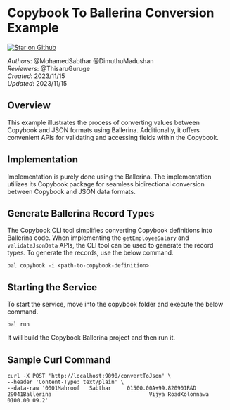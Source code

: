 # Copybook To Ballerina Conversion Example

[![Star on Github](https://img.shields.io/badge/-Star%20on%20Github-blue?style=social&logo=github)](https://github.com/ballerina-platform/module-ballerinax-copybook)

_Authors_: @MohamedSabthar @DimuthuMadushan \
_Reviewers_: @ThisaruGuruge \
_Created_: 2023/11/15 \
_Updated_: 2023/11/15

## Overview

This example illustrates the process of converting values between Copybook and JSON formats using Ballerina. Additionally, it offers convenient APIs for validating and accessing fields within the Copybook.

## Implementation

Implementation is purely done using the Ballerina. The implementation utilizes its Copybook package for seamless bidirectional conversion between Copybook and JSON data formats.

## Generate Ballerina Record Types
The Copybook CLI tool simplifies converting Copybook definitions into Ballerina code. When implementing the `getEmployeeSalary` and `validateJsonData` APIs, the CLI tool can be used to generate the record types. To generate the records, use the below command.

```shell
bal copybook -i <path-to-copybook-definition>
```

## Starting the Service

To start the service, move into the copybook folder and execute the below command.

```shell
bal run
```

It will build the Copybook Ballerina project and then run it.

## Sample Curl Command

```shell
curl -X POST 'http://localhost:9090/convertToJson' \
--header 'Content-Type: text/plain' \
--data-raw '0001Mahroof   Sabthar     01500.00A+99.820901R&D       29041Ballerina                               Vijya RoadKolonnawa  0100.00 09.2'
```
